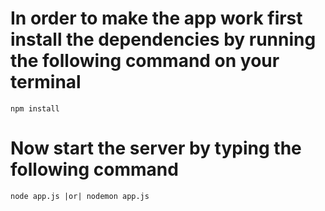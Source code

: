 
# In order to make the app work first install the dependencies by running the following command on your terminal

```
npm install
```

# Now start the server by typing the following command

```
node app.js |or| nodemon app.js
```
